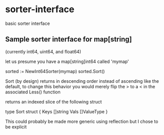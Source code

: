 sorter-interface
================

basic sorter interface

## Sample sorter interface for map[string]<value> 

(currently int64, uint64, and float64)

let us presume you have a map[string]int64 called 'mymap'

sorted := NewInt64Sorter(mymap)
sorted.Sort()

Sort (by design) returns in descending order instead of ascending like the default, to change this
behavior you would merely flip the > to a < in the associated Less() function

returns an indexed slice of the following struct

type <ValueType>Sort struct {
  Keys []string
  Vals []ValueType
}

This could probably be made more generic using reflection but I chose to be explicit
